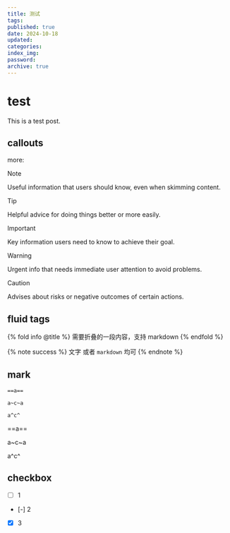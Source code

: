 ```yaml
---
title: 测试
tags:
published: true
date: 2024-10-18
updated:
categories:
index_img:
password:
archive: true
---
```

# test
This is a test post.

## callouts
more:
> [!NOTE]
> Useful information that users should know, even when skimming content.

> [!TIP]
> Helpful advice for doing things better or more easily.

> [!IMPORTANT]
> Key information users need to know to achieve their goal.

> [!WARNING]
> Urgent info that needs immediate user attention to avoid problems.

> [!CAUTION]
> Advises about risks or negative outcomes of certain actions.


## fluid tags

{% fold info @title %}
需要折叠的一段内容，支持 markdown
{% endfold %}

{% note success %}
文字 或者 `markdown` 均可
{% endnote %}

## mark
```
==a==

a~c~a

a^c^
```
==a==

a~c~a

a^c^

## checkbox
- [ ] 1
- [-] 2
- [x] 3

